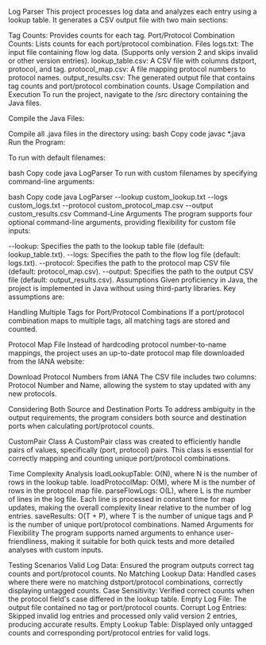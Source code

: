 Log Parser
This project processes log data and analyzes each entry using a lookup table. It generates a CSV output file with two main sections:

Tag Counts: Provides counts for each tag.
Port/Protocol Combination Counts: Lists counts for each port/protocol combination.
Files
logs.txt: The input file containing flow log data. (Supports only version 2 and skips invalid or other version entries).
lookup_table.csv: A CSV file with columns dstport, protocol, and tag.
protocol_map.csv: A file mapping protocol numbers to protocol names.
output_results.csv: The generated output file that contains tag counts and port/protocol combination counts.
Usage
Compilation and Execution
To run the project, navigate to the /src directory containing the Java files.

Compile the Java Files:

Compile all .java files in the directory using:
bash
Copy code
javac *.java
Run the Program:

To run with default filenames:

bash
Copy code
java LogParser
To run with custom filenames by specifying command-line arguments:

bash
Copy code
java LogParser --lookup custom_lookup.txt --logs custom_logs.txt --protocol custom_protocol_map.csv --output custom_results.csv
Command-Line Arguments
The program supports four optional command-line arguments, providing flexibility for custom file inputs:

--lookup: Specifies the path to the lookup table file (default: lookup_table.txt).
--logs: Specifies the path to the flow log file (default: logs.txt).
--protocol: Specifies the path to the protocol map CSV file (default: protocol_map.csv).
--output: Specifies the path to the output CSV file (default: output_results.csv).
Assumptions
Given proficiency in Java, the project is implemented in Java without using third-party libraries. Key assumptions are:

Handling Multiple Tags for Port/Protocol Combinations
If a port/protocol combination maps to multiple tags, all matching tags are stored and counted.

Protocol Map File
Instead of hardcoding protocol number-to-name mappings, the project uses an up-to-date protocol map file downloaded from the IANA website:

Download Protocol Numbers from IANA
The CSV file includes two columns: Protocol Number and Name, allowing the system to stay updated with any new protocols.

Considering Both Source and Destination Ports
To address ambiguity in the output requirements, the program considers both source and destination ports when calculating port/protocol counts.

CustomPair Class
A CustomPair class was created to efficiently handle pairs of values, specifically (port, protocol) pairs. This class is essential for correctly mapping and counting unique port/protocol combinations.

Time Complexity Analysis
loadLookupTable: O(N), where N is the number of rows in the lookup table.
loadProtocolMap: O(M), where M is the number of rows in the protocol map file.
parseFlowLogs: O(L), where L is the number of lines in the log file. Each line is processed in constant time for map updates, making the overall complexity linear relative to the number of log entries.
saveResults: O(T + P), where T is the number of unique tags and P is the number of unique port/protocol combinations.
Named Arguments for Flexibility
The program supports named arguments to enhance user-friendliness, making it suitable for both quick tests and more detailed analyses with custom inputs.

Testing Scenarios
Valid Log Data: Ensured the program outputs correct tag counts and port/protocol counts.
No Matching Lookup Data: Handled cases where there were no matching dstport/protocol combinations, correctly displaying untagged counts.
Case Sensitivity: Verified correct counts when the protocol field's case differed in the lookup table.
Empty Log File: The output file contained no tag or port/protocol counts.
Corrupt Log Entries: Skipped invalid log entries and processed only valid version 2 entries, producing accurate results.
Empty Lookup Table: Displayed only untagged counts and corresponding port/protocol entries for valid logs.
